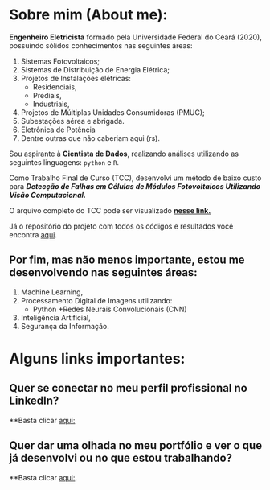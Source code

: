 # Sobre mim (About me): #

**Engenheiro Eletricista** formado pela Universidade Federal do Ceará (2020), possuindo sólidos conhecimentos nas seguintes áreas:

1. Sistemas Fotovoltaicos;
2. Sistemas de Distribuição de Energia Elétrica;
3. Projetos de Instalações elétricas:
    + Residenciais,
    + Prediais,
    + Industriais,
4. Projetos de Múltiplas Unidades Consumidoras (PMUC);
5. Subestações aérea e abrigada.
6. Eletrônica de Potência
7. Dentre outras que não caberiam aqui (rs).

Sou aspirante à **Cientista de Dados**, realizando análises utilizando as seguintes linguagens: ``python`` e ``R``.

Como Trabalho Final de Curso (TCC), desenvolvi um método de baixo custo para _**Detecção de Falhas em Células de Módulos Fotovoltaicos Utilizando Visão Computacional.**_

O arquivo completo do TCC pode ser visualizado [**nesse link.**](https://drive.google.com/file/d/1GnKpGAPOuEervRGEGoxBaOFPjrO14g7_/view?usp=sharing)

Já o repositório do projeto com todos os códigos e resultados você encontra [aqui](#ref).


## Por fim, mas não menos importante, estou me desenvolvendo nas seguintes áreas: ##

1. Machine Learning,
2. Processamento Digital de Imagens utilizando:
    + Python
    +Redes Neurais Convolucionais (CNN)
3. Inteligência Artificial,
4. Segurança da Informação.

# Alguns links importantes: #

## Quer se conectar no meu perfil profissional no LinkedIn? ##

**Basta clicar [aqui:](https://www.linkedin.com/in/alanmarquesrocha/)

## Quer dar uma olhada no meu portfólio e ver o que já desenvolvi ou no que estou trabalhando? ##

**Basta clicar [aqui:](#href).




<!---
AlanMarquesRocha/AlanMarquesRocha is a ✨ special ✨ repository because its `README.md` (this file) appears on your GitHub profile.
You can click the Preview link to take a look at your changes.
--->
